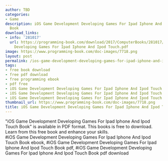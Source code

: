 ```yaml
---
author: TBD
categories:
- Game
description: iOS Game Development Developing Games For Ipad Iphone And Ipod Touch
  Book
download_links:
- info: '281017'
  url: https://programming-book.com/download/2017/ComputerBooks/281017/iOS Game Development
    Developing Games For Ipad Iphone And Ipod Touch.pdf
image: https://www.programming-book.com/doc-images/7718.png
layout: post
permalink: /ios-game-development-developing-games-for-ipad-iphone-and-ipod-touch-book.html
tags:
- free book download
- free pdf download
- free programming ebook
- pdf free
- iOS Game Development Developing Games For Ipad Iphone And Ipod Touch Book ebook
- iOS Game Development Developing Games For Ipad Iphone And Ipod Touch Book pdf
- iOS Game Development Developing Games For Ipad Iphone And Ipod Touch Book pdf download
thumbnail_url: https://www.programming-book.com/doc-images/7718.png
title: iOS Game Development Developing Games For Ipad Iphone And Ipod Touch Book
---
```


 
<div class="item-desc text-justify">
  "iOS Game Development Developing Games For Ipad Iphone And Ipod Touch Book" is available in PDF format. This books is free to download. Learn from this free book and enhance your skills.
  <br>
  #iOS Game Development Developing Games For Ipad Iphone And Ipod Touch Book ebook, #iOS Game Development Developing Games For Ipad Iphone And Ipod Touch Book pdf, #iOS Game Development Developing Games For Ipad Iphone And Ipod Touch Book pdf download
</div>